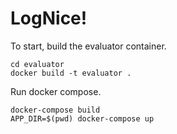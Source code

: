 # LogNice!

To start, build the evaluator container.

```
cd evaluator
docker build -t evaluator .
```

Run docker compose.

```
docker-compose build
APP_DIR=$(pwd) docker-compose up
```
